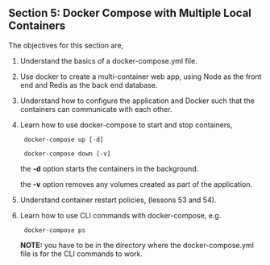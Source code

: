 ## Section 5: Docker Compose with Multiple Local Containers

The objectives for this section are,

1. Understand the basics of a docker-compose.yml file.
2. Use docker to create a multi-container web app, using Node as the front end and Redis as the back end database.
3. Understand how to configure the application and Docker such that the containers can communicate with each other.
4. Learn how to use docker-compose to start and stop containers,
	
		docker-compose up [-d]
		
		docker-compose down [-v]
		
	the **-d** option starts the containers in the background.
	
	the **-v** option removes any volumes created as part of the application.

5. Understand container restart policies, (lessons 53 and 54).
6. Learn how to use CLI commands with docker-compose, e.g.

		docker-compose ps
	
	**NOTE:** you have to be in the directory where the docker-compose.yml file is for the CLI commands to work.

